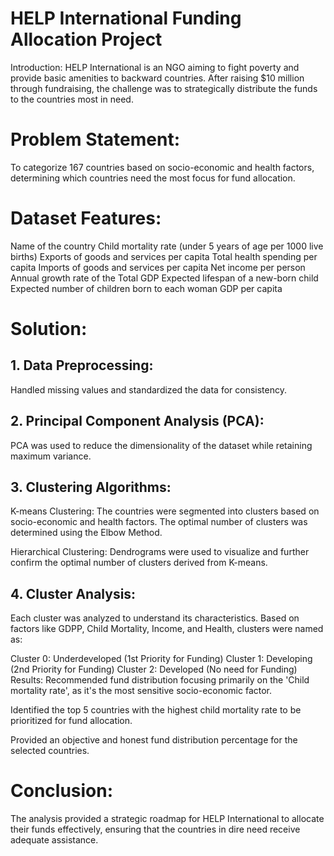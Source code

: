 # HELP International Funding Allocation Project
Introduction:
HELP International is an NGO aiming to fight poverty and provide basic amenities to backward countries. After raising $10 million through fundraising, the challenge was to strategically distribute the funds to the countries most in need.

# Problem Statement:
To categorize 167 countries based on socio-economic and health factors, determining which countries need the most focus for fund allocation.

# Dataset Features:
Name of the country
Child mortality rate (under 5 years of age per 1000 live births)
Exports of goods and services per capita
Total health spending per capita
Imports of goods and services per capita
Net income per person
Annual growth rate of the Total GDP
Expected lifespan of a new-born child
Expected number of children born to each woman
GDP per capita

# Solution:
## 1. Data Preprocessing:
Handled missing values and standardized the data for consistency.

## 2. Principal Component Analysis (PCA):
PCA was used to reduce the dimensionality of the dataset while retaining maximum variance.

## 3. Clustering Algorithms:
K-means Clustering: The countries were segmented into clusters based on socio-economic and health factors. The optimal number of clusters was determined using the Elbow Method.

Hierarchical Clustering: Dendrograms were used to visualize and further confirm the optimal number of clusters derived from K-means.

## 4. Cluster Analysis:
Each cluster was analyzed to understand its characteristics. Based on factors like GDPP, Child Mortality, Income, and Health, clusters were named as:

Cluster 0: Underdeveloped (1st Priority for Funding)
Cluster 1: Developing (2nd Priority for Funding)
Cluster 2: Developed (No need for Funding)
Results:
Recommended fund distribution focusing primarily on the 'Child mortality rate', as it's the most sensitive socio-economic factor.

Identified the top 5 countries with the highest child mortality rate to be prioritized for fund allocation.

Provided an objective and honest fund distribution percentage for the selected countries.

# Conclusion:
The analysis provided a strategic roadmap for HELP International to allocate their funds effectively, ensuring that the countries in dire need receive adequate assistance.
